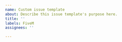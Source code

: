 ```yaml
---
name: Custom issue template
about: Describe this issue template's purpose here.
title: ''
labels: FiveM
assignees: ''

---
```



